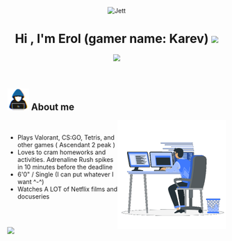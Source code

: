 
<p align="center" >

  <img height="400" alt="Jett" src="https://github.com/karevsucksatcoding/karevsucksatcoding/blob/main/tumblr_99db3491462f6c488d0d0cfbcd51e40e_01cfccef_1280.gif" />
</p>

<h1 align="center"; display: inline-block;><b>Hi , I'm Erol (gamer name: Karev) </b><img src="https://media.giphy.com/media/hvRJCLFzcasrR4ia7z/giphy.gif" width="35"></h1>


<p align="center">
  <a href="https://github.com/DenverCoder1/readme-typing-svg"><img src="https://readme-typing-svg.herokuapp.com?font=Helvetica&color=cyan&size=25&center=true&vCenter=true&width=600&height=100&lines=Student+at+National+University;Programming+Student;Visual+Studio+Code+Practitioner;Loves+Sir+Ponio..<3"></a>
</p>


<br>



	
## <picture><img src = "https://github.com/0xAbdulKhalid/0xAbdulKhalid/raw/main/assets/mdImages/about_me.gif" width = 50px></picture> **About me**

<picture> <img align="right" src="https://github.com/0xAbdulKhalid/0xAbdulKhalid/raw/main/assets/mdImages/Right_Side.gif" width = 250px></picture>

<br>

- Plays Valorant, CS:GO, Tetris, and other games ( Ascendant 2 peak )
- Loves to cram homeworks and activities. Adrenaline Rush spikes in 10 minutes before the deadline
- 6'0" / Single (I can put whatever I want ^-^)
- Watches A LOT of Netflix films and docuseries

<br><br>

<img src="https://user-images.githubusercontent.com/73097560/115834477-dbab4500-a447-11eb-908a-139a6edaec5c.gif"><br><br>





</div>
<br>
<br>
<br>
<br>

